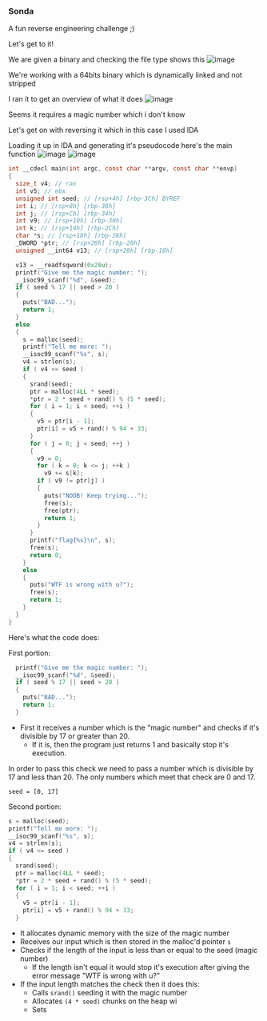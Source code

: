 <h3> Sonda </h3>

A fun reverse engineering challenge ;)

Let's get to it!

We are given a binary and checking the file type shows this
![image](https://github.com/h4ckyou/h4ckyou.github.io/assets/127159644/9c1e35f9-5975-41a7-936c-5487110b5854)

We're working with a 64bits binary which is dynamically linked and not stripped

I ran it to get an overview of what it does
![image](https://github.com/h4ckyou/h4ckyou.github.io/assets/127159644/c5acd958-2bf9-4805-8241-d81045407860)

Seems it requires a magic number which i don't know

Let's get on with reversing it which in this case I used IDA

Loading it up in IDA and generating it's pseudocode here's the main function
![image](https://github.com/h4ckyou/h4ckyou.github.io/assets/127159644/1c68787a-a445-4202-9320-58875db972f6)
![image](https://github.com/h4ckyou/h4ckyou.github.io/assets/127159644/186735ec-de52-45de-94e9-42ddd1bea1b4)

```c
int __cdecl main(int argc, const char **argv, const char **envp)
{
  size_t v4; // rax
  int v5; // ebx
  unsigned int seed; // [rsp+4h] [rbp-3Ch] BYREF
  int i; // [rsp+8h] [rbp-38h]
  int j; // [rsp+Ch] [rbp-34h]
  int v9; // [rsp+10h] [rbp-30h]
  int k; // [rsp+14h] [rbp-2Ch]
  char *s; // [rsp+18h] [rbp-28h]
  _DWORD *ptr; // [rsp+20h] [rbp-20h]
  unsigned __int64 v13; // [rsp+28h] [rbp-18h]

  v13 = __readfsqword(0x28u);
  printf("Give me the magic number: ");
  __isoc99_scanf("%d", &seed);
  if ( seed % 17 || seed > 20 )
  {
    puts("BAD...");
    return 1;
  }
  else
  {
    s = malloc(seed);
    printf("Tell me more: ");
    __isoc99_scanf("%s", s);
    v4 = strlen(s);
    if ( v4 <= seed )
    {
      srand(seed);
      ptr = malloc(4LL * seed);
      *ptr = 2 * seed + rand() % (5 * seed);
      for ( i = 1; i < seed; ++i )
      {
        v5 = ptr[i - 1];
        ptr[i] = v5 + rand() % 94 + 33;
      }
      for ( j = 0; j < seed; ++j )
      {
        v9 = 0;
        for ( k = 0; k <= j; ++k )
          v9 += s[k];
        if ( v9 != ptr[j] )
        {
          puts("NOOB! Keep trying...");
          free(s);
          free(ptr);
          return 1;
        }
      }
      printf("flag{%s}\n", s);
      free(s);
      return 0;
    }
    else
    {
      puts("WTF is wrong with u?");
      free(s);
      return 1;
    }
  }
}
```

Here's what the code does:

First portion:

```c
  printf("Give me the magic number: ");
  __isoc99_scanf("%d", &seed);
  if ( seed % 17 || seed > 20 )
  {
    puts("BAD...");
    return 1;
  }
```

- First it receives a number which is the "magic number" and checks if it's divisible by 17 or greater than 20.
  - If it is, then the program just returns 1 and basically stop it's execution.

In order to pass this check we need to pass a number which is divisible by 17 and less than 20. The only numbers which meet that check are 0 and 17.

```
seed = [0, 17]
```

Second portion:

```c
s = malloc(seed);
printf("Tell me more: ");
__isoc99_scanf("%s", s);
v4 = strlen(s);
if ( v4 <= seed )
{
  srand(seed);
  ptr = malloc(4LL * seed);
  *ptr = 2 * seed + rand() % (5 * seed);
  for ( i = 1; i < seed; ++i )
  {
    v5 = ptr[i - 1];
    ptr[i] = v5 + rand() % 94 + 33;
  }
```

- It allocates dynamic memory with the size of the magic number
- Receives our input which is then stored in the malloc'd pointer `s`
- Checks if the length of the input is less than or equal to the seed (magic number)
  - If the length isn't equal it would stop it's execution after giving the error message "WTF is wrong with u?"
- If the input length matches the check then it does this:
  - Calls `srand()` seeding it with the magic number
  - Allocates `(4 * seed)` chunks on the heap wi
  - Sets
